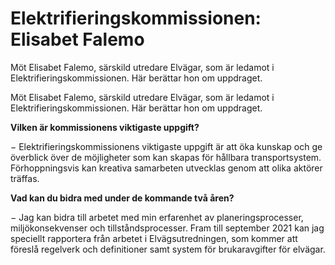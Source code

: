 # Elektrifieringskommissionen: Elisabet Falemo

Möt Elisabet Falemo, särskild utredare Elvägar, som är ledamot i Elektrifieringskommissionen. Här berättar hon om uppdraget.

Möt Elisabet Falemo, särskild utredare Elvägar, som är ledamot i Elektrifieringskommissionen. Här berättar hon om uppdraget.

**Vilken är kommissionens viktigaste uppgift?**

− Elektrifieringskommissionens viktigaste uppgift är att öka kunskap och ge överblick över de möjligheter som kan skapas för hållbara transportsystem. Förhoppningsvis kan kreativa samarbeten utvecklas genom att olika aktörer träffas.

**Vad kan du bidra med under de kommande två åren?**

− Jag kan bidra till arbetet med min erfarenhet av planeringsprocesser, miljökonsekvenser och tillståndsprocesser. Fram till september 2021 kan jag speciellt rapportera från arbetet i Elvägsutredningen, som kommer att föreslå regelverk och definitioner samt system för brukaravgifter för elvägar.
